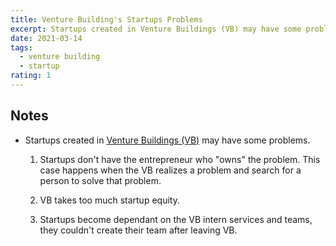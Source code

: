 ```yaml
---
title: Venture Building's Startups Problems
excerpt: Startups created in Venture Buildings (VB) may have some problems.
date: 2021-03-14
tags:
  - venture building
  - startup
rating: 1
---
```


## Notes

- Startups created in [Venture Buildings (VB)](/zettelkasten/startup-studio) may have some problems.

  1. Startups don't have the entrepreneur who "owns" the problem. This case happens when the VB realizes a problem and search for a person to solve that problem.

  1. VB takes too much startup equity.

  1. Startups become dependant on the VB intern services and teams, they couldn't create their team after leaving VB.
